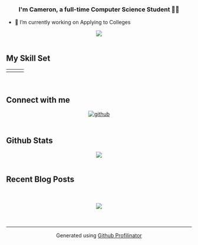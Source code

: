 ### <div align="center">I'm Cameron, a full-time Computer Science Student 👨‍💻</div>  
  

- 🔭 I’m currently working on Applying to Colleges  
  

<div align="center"><img src="https://spotify-github-profile.vercel.app/api/view?uid=3iebbklsf7uviiiyy8gw0f9xt&cover_image=false&theme=default&show_offline=false&background_color=231515&interchange=false&bar_color=5c335b&bar_color_cover=true" /></div>  

<br/>  


## My Skill Set  
<table><tr><td valign="top" width="33%">



</td><td valign="top" width="33%">



</td><td valign="top" width="33%">



</td></tr></table>  

<br/>  


## Connect with me  
<div align="center">
<a href="https://github.com/cameron-houston" target="_blank">
<img src=https://img.shields.io/badge/github-%2324292e.svg?&style=for-the-badge&logo=github&logoColor=white alt=github style="margin-bottom: 5px;" />
</a>  
</div>  
  

<br/>  


## Github Stats  
<div align="center"><img src="https://github-readme-stats.vercel.app/api?username=cameron-houston&show_icons=true&count_private=true&hide_border=true" align="center" /></div>  

<br/>  


## Recent Blog Posts  
  

<br/>  

  

<br/>  

<div align="center">
<img src="https://komarev.com/ghpvc/?username=cameron-houston&&style=flat-square" align="center" />
</div>  
  

<br/>  

<div align="center"></div>
<br />

----
<div align="center">Generated using <a href="https://profilinator.rishav.dev/" target="_blank">Github Profilinator</a></div>

